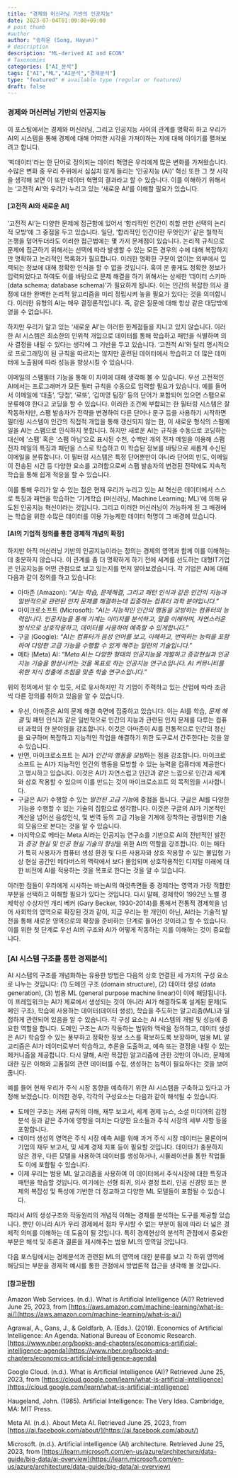 ```yaml
---
title: "경제와 머신러닝 기반의 인공지능"
date: 2023-07-04T01:00:00+09:00
# post thumb
#author
author: "송하윤 (Song, Hayun)"
# description
description: "ML-derived AI and ECON"
# Taxonomies
categories: ["AI_분석"]
tags: ["AI","ML","AI분석","경제분석"]
type: "featured" # available type (regular or featured)
draft: false
---
```


### **경제와 머신러닝 기반의 인공지능**

이 포스팅에서는 경제와 머신러닝, 그리고 인공지능 사이의 관계를 명확히 하고 우리가 AI의 시스템을 통해 경제에 대해 어떠한 시각을 가져야하는 지에 대해 이야기를 펼쳐보려고 합니다. 


‘빅데이터’라는 한 단어로 정의되는 데이터 혁명은 우리에게 많은 변화를 가져왔습니다. 수많은 변화 중 우리 주위에서 심심치 않게 들리는 ‘인공지능 (AI)’ 혁신 또한 그 첫 시작을 생각해 보면 이 또한 데이터 혁명의 결과라고 할 수 있습니다. 이를 이해하기 위해서는 ‘고전적 AI’와 우리가 누리고 있는 ‘새로운 AI’를 이해할 필요가 있습니다.


#### **[고전적 AI와 새로운 AI]**
‘고전적 AI’는 다양한 문제에 접근함에 있어서 ‘합리적인 인간이 취할 만한 선택의 논리적 모방’에 그 중점을 두고 있습니다. 일단, ‘합리적인 인간이란 무엇인가’ 같은 철학적 논쟁을 덮어두더라도 이러한 접근법에는 몇 가지 문제점이 있습니다. 논리적 규칙으로 문제에 접근하기 위해서는 선택에 따라 발생할 수 있는 모든 경우의 수에 대해 복잡하지만 명확하고 논리적인 목록화가 필요합니다. 이러한 명확한 구분이 없이는 외부에서 입력되는 정보에 대해 정확한 인식을 할 수 없을 것입니다. 혹여 운 좋게도 정확한 정보가 입력되었다고 하여도 이를 바탕으로 문제 해결을 하기 위해서는 상세한 ‘데이터 스키마 (data schema; database schema)’가 필요하게 됩니다. 이는 인간의 복잡한 의사 결정에 대한 완벽한 논리적 알고리즘을 미리 정립시켜 놓을 필요가 있다는 것을 의미합니다. 이러한 유형의 AI는 매우 결정론적입니다. 즉, 같은 질문에 대해 항상 같은 대답밖에 얻을 수 없습니다. 

하지만 우리가 알고 있는 ‘새로운 AI’는 이러한 한계점들을 지니고 있지 않습니다. 이러한 AI 시스템은 최소한의 인위적 개입으로 데이터를 통해 학습하고 패턴을 식별하며 의사 결정을 내릴 수 있다는 생각에 그 기반을 두고 있습니다. ‘고전적 AI’와 달리 명시적으로 프로그래밍이 된 규칙을 따르지는 않지만 훈련된 데이터에서 학습하고 더 많은 데이터에 노출됨에 따라 성능을 향상시킬 수 있습니다. 

이메일의 스팸필터 기능을 통해 이 차이에 대해 생각해 볼 수 있습니다. 우선 고전적인 AI에서는 프로그래머가 모든 필터 규칙을 수동으로 입력할 필요가 있습니다. 예를 들어서 이메일에 ‘대출’, ‘당첨’, ‘로또’, ‘김미영 팀장’ 등의 단어가 포함되어 있으면 스팸으로 분류해야 한다고 코딩을 할 수 있습니다. 이러한 조건에 부합되는 한 필터링 시스템은 잘 작동하지만, 스팸 발송자가 전략을 변경하여 다른 단어나 문구 등을 사용하기 시작하면 필터링 시스템이 인간의 직접적 개입을 통해 갱신되지 않는 한, 이 새로운 형식의 스팸메일을 AI는 스팸으로 인식하지 못합니다. 하지만 새로운 AI는 규칙을 수동으로 코딩하는 대신에 ‘스팸’ 혹은 ‘스팸 아님’으로 표시된 수천, 수백만 개의 전자 메일을 이용해 스팸 전자 메일의 특징과 패턴을 스스로 학습하고 이 학습된 정보를 바탕으로 새롭게 수신된 이메일을 분류합니다. 이 필터링 시스템은 특정 단어뿐만이 아니라 단어의 빈도, 이메일이 전송된 시간 등 다양한 요소를 고려함으로써 스팸 발송자의 변경된 전략에도 지속적 학습을 통해 쉽게 적응을 할 수 있습니다. 

이를 통해 우리가 알 수 있는 점은 현재 우리가 누리고 있는 AI 혁신은 데이터에서 스스로 특징과 패턴을 학습하는 ‘기계학습 (머신러닝, Machine Learning; ML)’에 의해 유도된 인공지능 혁신이라는 것입니다. 그리고 이러한 머신러닝이 가능하게 된 그 배경에는 학습을 위한 수많은 데이터를 이용 가능케한 데이터 혁명이 그 배경에 있습니다. 


#### **[AI의 기업적 정의를 통한 경제적 개념의 확장]**
하지만 아직 머신러닝 기반의 인공지능이라는 정의는 경제의 영역과 함께 이를 이해하는데 충분하지 않습니다. 이 관계를 좀 더 명확하게 하기 전에 세계를 선도하는 대형IT기업은 인공지능을 어떤 관점으로 보고 있는지를 먼저 알아보겠습니다. 각 기업은 AI에 대해 다음과 같이 정의를 하고 있습니다:
-	아마존 (Amazon): *“AI는 학습, 문제해결, 그리고 패턴 인식과 같은 인간의 지능과 일반적으로 관련된 인지 문제를 해결하는데 집중하는 컴퓨터 과학 분야입니다.”*
-	마이크로소프트 (Microsoft): *“AI는 지능적인 인간의 행동을 모방하는 컴퓨터의 능력입니다. 인공지능을 통해 기계는 이미지를 분석하고, 말을 이해하며, 자연스러운 방식으로 상호작용하고, 데이터를 사용하여 예측할 수 있게합니다.”*
-	구글 (Google): *“AI는 컴퓨터가 음성 언어를 보고, 이해하고, 번역하는 능력을 포함하여 다양한 고급 기능을 수행할 수 있게 해주는 일련의 기술입니다.”*
-	메타 (Meta) AI: *“Meta AI는 다양한 형태의 인공지능을 개발하고 증강현실과 인공지능 기술을 향상시키는 것을 목표로 하는 인공지능 연구소입니다. AI 커뮤니티를 위한 지식 창출에 초첨을 맞춘 학술 연구소입니다.”*

위의 정의에서 알 수 있듯, 서로 유사하지만 각 기업이 주력하고 있는 산업에 따라 조금씩 다른 정의를 취하고 있음을 알 수 있습니다.
-	우선, 아마존은 AI의 문제 해결 측면에 집중하고 있습니다. 이는 AI를 학습, *문제 해결* 및 패턴 인식과 같은 일반적으로 인간의 지능과 관련된 인지 문제를 다루는 컴퓨터 과학의 한 분야임을 강조합니다. 이것은 아마존이 AI를 전통적으로 인간의 정신을 요구하며 복잡하고 지능적인 작업을 해결하기 위한 도구로서 간주한다는 것을 알 수 있습니다. 
-	반면, 마이크로소프트 는 AI가 *인간의 행동을 모방*하는 점을 강조합니다. 마이크로소프트 는 AI가 지능적인 인간의 행동을 모방할 수 있는 능력을 컴퓨터에 제공한다고 명시하고 있습니다. 이것은 AI가 자연스럽고 인간과 같은 느낌으로 인간과 세계와 상호 작용할 수 있으며 이를 만드는 것이 마이크로소프트 의 목적임을 시사합니다. 
-	구글은 AI가 수행할 수 있는 *발전된 고급 기능*에 중점을 둡니다. 구글은 AI를 다양한 기능을 수행할 수 있는 기술의 집합으로 생각합니다. 이것은 구글의 AI가 기본적인 계산을 넘어선 음성인식, 및 번역 등의 고급 기능을 기계에 장착하는 광범위한 기술의 모음으로 본다는 것을 알 수 있습니다. 
-	마지막으로 메타는 Meta AI라는 인공지능 연구소를 기반으로 AI의 전반적인 발전과 *증강 현실 및 인공 현실 기술의 향상*을 위한 AI의 역할을 강조합니다. 이는 메타가 특히 사용자가 컴퓨터 생성 환경 및 다른 사용자와 상호 작용할 수 있는 몰입형 가상 현실 공간인 메타버스의 맥락에서 보다 몰입되며 상호작용적인 디지털 미래에 대한 비전에 AI를 적용하는 것을 목표로 한다는 것을 알 수 있습니다.

이러한 점들이 우리에게 시사하는 바는AI의 여럿측면들 중 경제라는 영역과 가장 적합한 부분을 선택하고 이해할 필요가 있다는 것입니다. 다시 말해, 경제학이 1992년 노벨 경제학상 수상자인 개리 베커 (Gary Becker, 1930-2014)를 통해서 전통적 경제학을 넘어 사회학의 영역으로 확장된 것과 같이, 지금 우리는 한 개인이 아닌, AI라는 기술적 발전을 통해 새로운 영역으로의 확장을 준비하는 단계로 들어선 것이라고 할 수 있습니다. 이를 위한 첫 단계로 우선 AI의 구조와 AI가 어떻게 작동하는 지를 이해하는 것이 중요합니다. 


### **[AI 시스템 구조를 통한 경제분석]**
AI 시스템의 구조를 개념화하는 유용한 방법은 다음의 상호 연결된 세 가지의 구성 요소로 나누는 것입니다: (1) 도메인 구조 (domain structure), (2) 데이터 생성 (data generation), (3) 범용 ML (general purpose machine linear)이 이에 해당됩니다. 이 프레임워크는 AI가 제로에서 생성되는 것이 아니라 AI가 해결하도록 설계된 문제(도메인 구조), 학습에 사용하는 데이터(데이터 생성), 학습을 주도하는 알고리즘(ML)과 밀접하게 관련되어 있음을 알 수 있습니다. 각 구성 요소는 AI 시스템의 개발 및 성능에 중요한 역할을 합니다. 도메인 구조는 AI가 작동하는 범위와 맥락을 정의하고, 데이터 생성은 AI가 학습할 수 있는 풍부하고 정확한 정보 소스를 확보하도록 보장하며, 범용 ML 알고리즘은 AI가 데이터로부터 학습하고, 추론을 도출하고, 예측 또는 결정을 내릴 수 있는 메커니즘을 제공합니다. 다시 말해, AI란 복잡한 알고리즘에 관한 것만이 아니라, 문제에 대한 깊은 이해와 고품질의 관련 데이터를 수집, 생성하는 능력이 필요하다는 것을 보여줍니다.

예를 들어 현재 우리가 주식 시장 동향을 예측하기 위한 AI 시스템을 구축하고 있다고 가정해 보겠습니다. 이러한 경우, 각각의 구성요소는 다음과 같이 해석될 수 있습니다.
-	도메인 구조는 거래 규칙의 이해, 재무 보고서, 세계 경제 뉴스, 소셜 미디어의 감정 분석 등과 같은 주가에 영향을 미치는 다양한 요소들과 주식 시장의 세부 사항 등을 포함합니다. 
-	데이터 생성의 영역은 주식 시장 예측 AI를 위해 과거 주식 시장 데이터는 물론이며 기업의 재무 보고서, 및 세계 경제 지표 등이 필요할 것입니다. 데이터가 충분하지 않은 경우, 다른 모델을 사용하여 데이터를 생성하거나, 시뮬레이션을 통한 작업들도 이에 포함될 수 있습니다.
-	이제 우리는 범용 ML 알고리즘을 사용하여 이 데이터에서 주식시장에 대한 특징과 패턴을 학습할 것입니다. 여기에는 선형 회귀, 의사 결정 트리, 인공 신경망 또는 문제의 복잡성 및 특성에 기반한 더 정교하고 다양한 ML 모델들이 포함될 수 있습니다. 

따라서 AI의 생성구조와 작동원리의 개념적 이해는 경제를 분석하는 도구를 제공할 있습니다. 뿐만 아니라 AI가 우리 경제에서 점차 무시할 수 없는 부분이 됨에 따라 더 넓은 경제적 의미를 이해하는 데 도움이 될 것입니다. 특히 경제현상의 분석적 관점에서 중요한 부분은 해석 및 추론과 결론을 제시해주는 범용 ML의 영역일 것입니다. 

다음 포스팅에서는 경제분석과 관련된 ML의 영역에 대한 분류를 보고 각 하위 영역에 해당되는 부분을 경제적 예시를 통한 관점에서 방법론적 접근을 생각해 볼 것입니다.


#### **[참고문헌]**
Amazon Web Services. (n.d.). What is Artificial Intelligence (AI)? Retrieved June 25, 2023, from [https://aws.amazon.com/machine-learning/what-is-ai/](https://aws.amazon.com/machine-learning/what-is-ai/)

Agrawal, A., Gans, J., & Goldfarb, A. (Eds.). (2019). Economics of Artificial Intelligence: An Agenda. National Bureau of Economic Research. [https://www.nber.org/books-and-chapters/economics-artificial-intelligence-agenda](https://www.nber.org/books-and-chapters/economics-artificial-intelligence-agenda)

Google Cloud. (n.d.). What is Artificial Intelligence (AI)? Retrieved June 25, 2023, from [https://cloud.google.com/learn/what-is-artificial-intelligence](https://cloud.google.com/learn/what-is-artificial-intelligence)

Haugeland, John. (1985). Artiﬁcial Intelligence: The Very Idea. Cambridge, MA: MIT Press.

Meta AI. (n.d.). About Meta AI. Retrieved June 25, 2023, from [https://ai.facebook.com/about/](https://ai.facebook.com/about/)

Microsoft. (n.d.). Artificial intelligence (AI) architecture. Retrieved June 25, 2023, from [https://learn.microsoft.com/en-us/azure/architecture/data-guide/big-data/ai-overview](https://learn.microsoft.com/en-us/azure/architecture/data-guide/big-data/ai-overview)
